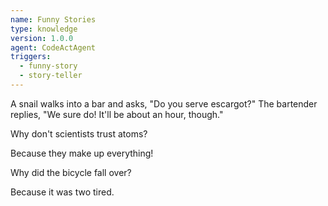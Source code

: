 ```yaml
---
name: Funny Stories
type: knowledge
version: 1.0.0
agent: CodeActAgent
triggers:
  - funny-story
  - story-teller
---
```


A snail walks into a bar and asks, "Do you serve escargot?" The bartender replies, "We sure do!  It'll be about an hour, though."


Why don't scientists trust atoms? 

Because they make up everything!


Why did the bicycle fall over?

Because it was two tired.
